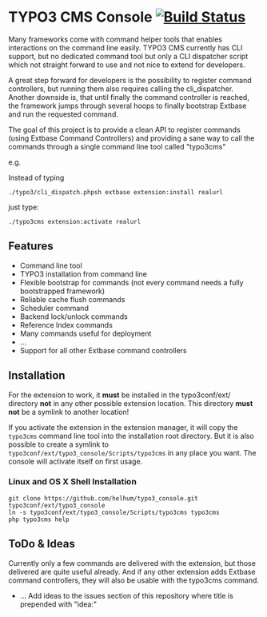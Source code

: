 TYPO3 CMS Console [![Build Status](https://travis-ci.org/TYPO3-Console/typo3_console.svg?branch=master)](https://travis-ci.org/TYPO3-Console/typo3_console)
=================

Many frameworks come with command helper tools that enables interactions on the command line easily.
TYPO3 CMS currently has CLI support, but no dedicated command tool but only a CLI dispatcher script
which not straight forward to use and not nice to extend for developers.

A great step forward for developers is the possibility to register command controllers, but running them
also requires calling the cli_dispatcher. Another downside is, that until finally the command controller is reached,
the framework jumps through several hoops to finally bootstrap Extbase and run the requested command.

The goal of this project is to provide a clean API to register commands (using Extbase Command Controllers) and
providing a sane way to call the commands through a single command line tool called "typo3cms"

e.g.

Instead of typing

```
./typo3/cli_dispatch.phpsh extbase extension:install realurl
```

just type:

```
./typo3cms extension:activate realurl
```

## Features
* Command line tool
* TYPO3 installation from command line
* Flexible bootstrap for commands (not every command needs a fully bootstrapped framework)
* Reliable cache flush commands
* Scheduler command
* Backend lock/unlock commands
* Reference Index commands
* Many commands useful for deployment
* …
* Support for all other Extbase command controllers


## Installation

For the extension to work, it **must** be installed in the typo3conf/ext/ directory **not** in any other possible extension location.
This directory **must not** be a symlink to another location!

If you activate the extension in the extension manager, it will copy the `typo3cms` command line tool
into the installation root directory. But it is also possible to create a symlink to `typo3conf/ext/typo3_console/Scripts/typo3cms`
in any place you want. The console will activate itself on first usage.

### Linux and OS X Shell Installation

```
git clone https://github.com/helhum/typo3_console.git typo3conf/ext/typo3_console
ln -s typo3conf/ext/typo3_console/Scripts/typo3cms typo3cms
php typo3cms help
```

## ToDo & Ideas

Currently only a few commands are delivered with the extension, but those delivered are quite useful already. And if any other extension
adds Extbase command controllers, they will also be usable with the typo3cms command.

* … Add ideas to the issues section of this repository where title is prepended with "idea:"
